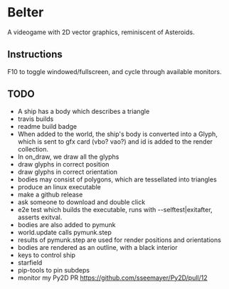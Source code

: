 # Belter

A videogame with 2D vector graphics, reminiscent of Asteroids.

## Instructions

F10 to toggle windowed/fullscreen, and cycle through available monitors.

## TODO

* A ship has a body which describes a triangle
* travis builds
* readme build badge
* When added to the world, the ship's body is converted into a Glyph,
  which is sent to gfx card (vbo? vao?) and id is added to the render
  collection.
* In on_draw, we draw all the glyphs
* draw glyphs in correct position
* draw glyphs in correct orientation
* bodies may consist of polygons, which are tessellated into triangles
* produce an linux executable
* make a github release
* ask someone to download and double click
* e2e test which builds the executable, runs with --selftest|exitafter,
  asserts exitval.
* bodies are also added to pymunk
* world.update calls pymunk.step
* results of pymunk.step are used for render positions and orientations
* bodies are rendered as an outline, with a black interior
* keys to control ship
* starfield
* pip-tools to pin subdeps
* monitor my Py2D PR https://github.com/sseemayer/Py2D/pull/12

